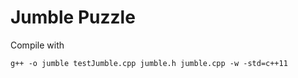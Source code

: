 # Jumble Puzzle

Compile with

```shell
g++ -o jumble testJumble.cpp jumble.h jumble.cpp -w -std=c++11
```

